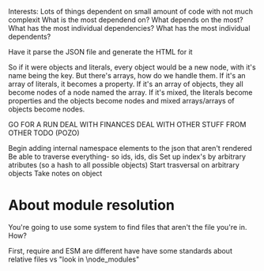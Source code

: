 Interests:
  Lots of things dependent on small amount of code with not much complexit
  What is the most dependend on?
  What depends on the most?
  What has the most individual dependencies?
  What has the most individual dependents?

Have it parse the JSON file and generate the HTML for it

So if it were objects and literals, every object would be a new node, with it's name being the key.
But there's arrays, how do we handle them.
If it's an array of literals, it becomes a property.
If it's an array of objects, they all become nodes of a node named the array.
If it's mixed, the literals become properties and the objects become nodes and mixed arrays/arrays of objects become nodes.

GO FOR A RUN
DEAL WITH FINANCES
DEAL WITH OTHER STUFF FROM OTHER TODO (POZO)


Begin adding internal namespace elements to the json that aren't rendered
Be able to traverse everything- so ids, ids, dis
Set up index's by arbitrary atributes (so a hash to all possible objects)
Start trasversal on arbitrary objects
Take notes on object


# About module resolution

You're going to use some system to find files that aren't the file you're in. How?

First, require and ESM are different have have some standards about relative files vs "look in \node_modules"
